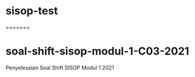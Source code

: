 # sisop-test
=======
# soal-shift-sisop-modul-1-C03-2021
Penyelesaian Soal Shift SISOP Modul 1 2021

